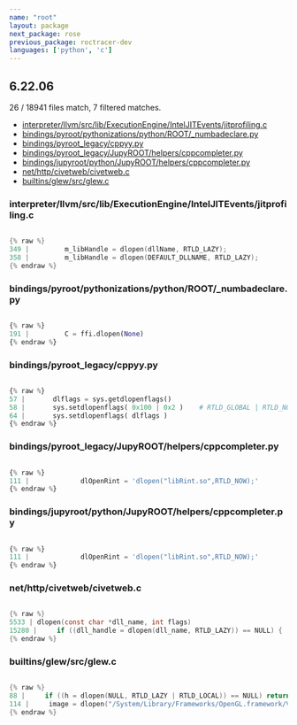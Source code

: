 ```yaml
---
name: "root"
layout: package
next_package: rose
previous_package: roctracer-dev
languages: ['python', 'c']
---
```

## 6.22.06
26 / 18941 files match, 7 filtered matches.

 - [interpreter/llvm/src/lib/ExecutionEngine/IntelJITEvents/jitprofiling.c](#interpreterllvmsrclibexecutionengineinteljiteventsjitprofilingc)
 - [bindings/pyroot/pythonizations/python/ROOT/_numbadeclare.py](#bindingspyrootpythonizationspythonroot_numbadeclarepy)
 - [bindings/pyroot_legacy/cppyy.py](#bindingspyroot_legacycppyypy)
 - [bindings/pyroot_legacy/JupyROOT/helpers/cppcompleter.py](#bindingspyroot_legacyjupyroothelperscppcompleterpy)
 - [bindings/jupyroot/python/JupyROOT/helpers/cppcompleter.py](#bindingsjupyrootpythonjupyroothelperscppcompleterpy)
 - [net/http/civetweb/civetweb.c](#nethttpcivetwebcivetwebc)
 - [builtins/glew/src/glew.c](#builtinsglewsrcglewc)

### interpreter/llvm/src/lib/ExecutionEngine/IntelJITEvents/jitprofiling.c

```c

{% raw %}
349 |         m_libHandle = dlopen(dllName, RTLD_LAZY);
358 |         m_libHandle = dlopen(DEFAULT_DLLNAME, RTLD_LAZY);
{% endraw %}

```
### bindings/pyroot/pythonizations/python/ROOT/_numbadeclare.py

```python

{% raw %}
191 |         C = ffi.dlopen(None)
{% endraw %}

```
### bindings/pyroot_legacy/cppyy.py

```python

{% raw %}
57 |       dlflags = sys.getdlopenflags()
58 |       sys.setdlopenflags( 0x100 | 0x2 )    # RTLD_GLOBAL | RTLD_NOW
64 |       sys.setdlopenflags( dlflags )
{% endraw %}

```
### bindings/pyroot_legacy/JupyROOT/helpers/cppcompleter.py

```python

{% raw %}
111 |             dlOpenRint = 'dlopen("libRint.so",RTLD_NOW);'
{% endraw %}

```
### bindings/jupyroot/python/JupyROOT/helpers/cppcompleter.py

```python

{% raw %}
111 |             dlOpenRint = 'dlopen("libRint.so",RTLD_NOW);'
{% endraw %}

```
### net/http/civetweb/civetweb.c

```c

{% raw %}
5533 | dlopen(const char *dll_name, int flags)
15280 | 	if ((dll_handle = dlopen(dll_name, RTLD_LAZY)) == NULL) {
{% endraw %}

```
### builtins/glew/src/glew.c

```c

{% raw %}
88 |     if ((h = dlopen(NULL, RTLD_LAZY | RTLD_LOCAL)) == NULL) return NULL;
114 |     image = dlopen("/System/Library/Frameworks/OpenGL.framework/Versions/Current/OpenGL", RTLD_LAZY);
{% endraw %}

```